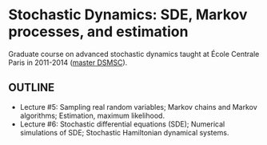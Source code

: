 # Stochastic Dynamics: SDE, Markov processes, and estimation

Graduate course on advanced stochastic dynamics taught at École Centrale Paris in 2011-2014 ([master DSMSC](http://www.parisetudiant.com/etudiant/orientation/formation/ecole-centrale-supelec/sciences-appliquees-dynamique-structures-materiaux-systemes-couples.html)).

## OUTLINE
* Lecture #5: Sampling real random variables; Markov chains and Markov algorithms; Estimation, maximum likelihood.
* Lecture #6: Stochastic differential equations (SDE); Numerical simulations of SDE; Stochastic Hamiltonian dynamical systems.
